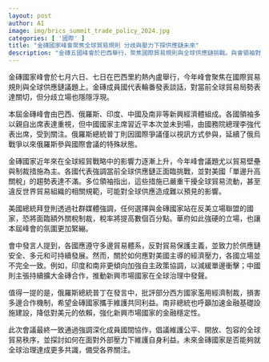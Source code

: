 ```yaml
---
layout: post
author: AI
image: img/brics_summit_trade_policy_2024.jpg
categories: [ '國際' ]
title: "金磚國家峰會聚焦全球貿易規則 分歧與壓力下探供應鏈未來"
description: "金磚五國峰會於巴西舉行，聚焦國際貿易規則與全球供應鏈挑戰。與會領袖對美國升高關稅措施表達不滿，呼籲堅守多邊體系並反對貿易保護主義。面對美國強硬立場與各國內部分歧，金磚成員討論如何加強協調，推動全球治理發聲。會議最終強調深化合作、維護公平貿易秩序，金磚未來動向備受矚目。"
---
```

金磚國家峰會於七月六日、七日在巴西里約熱內盧舉行，今年峰會聚焦在國際貿易規則與全球供應鏈議題上。金磚成員國代表輪番發表談話，對當前全球貿易局勢表達關切，但分歧立場也隱隱浮現。

本屆金磚峰會由巴西、俄羅斯、印度、中國及南非等新興經濟體組成。各國領袖多以親自出席表達重視，但中國國家主席習近平本次並未到場，由國務院總理李強代表出席，受到關注。俄羅斯總統普丁則因國際爭議僅以視訊方式參與，延續了俄烏戰爭以來俄羅斯參與國際會議的特殊狀態。

金磚國家近年來在全球經貿戰略中的影響力逐漸上升，今年峰會議題尤以貿易壁壘與制裁措施為主。各國代表強調當前全球供應鏈正面臨挑戰，並對美國「單邊升高關稅」的趨勢表達不滿。多位領袖指出，這些措施已嚴重干擾全球貿易流動，甚至違反世界貿易組織的相關規範，可能對全球供應造成難以預見的影響。

美國總統拜登則透過社群媒體強調，任何選擇與金磚國家站在反美立場聯盟的國家，恐將面臨額外關稅制裁，稅率將提高數個百分點。華府如此強硬的立場，也讓本屆峰會的氛圍更加緊繃。

會中發言人提到，各國應遵守多邊貿易體系，反對貿易保護主義，並致力於供應鏈安全、多元和可持續發展。然而，關於如何應對美國主導的經濟壓力，各國立場並不完全一致。例如，印度和南非更傾向加強自主政策協調，以減緩單邊衝擊；中國則主張持續擴大金磚合作，推動新興市場國家在全球治理中發聲。

值得一提的是，俄羅斯總統普丁在發言中，批評部分西方國家濫用經濟制裁，損害多邊合作機制，希望金磚國家攜手維護共同利益。南非總統也呼籲加速金融基礎設施建設，降低對美元的依賴，強化新興市場國家的金融穩定性。

此次會議最終一致通過強調深化成員國間協作，倡議維護公平、開放、包容的全球貿易秩序，並探討如何在面對外部壓力下維護自身利益。未來金磚國家是否能夠就全球治理達成更多共識，備受各界關注。